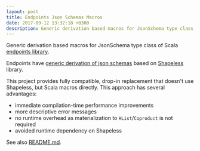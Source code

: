 ```yaml
---
layout: post
title: Endpoints Json Schemas Macros
date: 2017-09-12 13:32:18 +0300
description: Generic derivation based macros for JsonSchema type class of Scala endpoints library
---
```


Generic derivation based macros for JsonSchema type class of Scala [endpoints library](https://github.com/julienrf/endpoints).

Endpoints have [generic derivation of json schemas](http://julienrf.github.io/endpoints/algebras/json-schemas.html#generic-derivation-of-json-schemas)
based on [Shapeless](https://github.com/milessabin/shapeless) library.

This project provides fully compatible, drop-in replacement that doesn't use Shapeless, but Scala macros directly.
This approach has several advantages:

- immediate compilation-time performance improvements
- more descriptive error messages
- no runtime overhead as materialization to `HList`/`Coproduct` is not required
- avoided runtime dependency on Shapeless

See also [README.md](https://github.com/scalalandio/endpoints-json-schemas-macros/blob/master/README.md).

